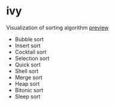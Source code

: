 # ivy

Visualization of sorting algorithm
[preview](http://htmlpreview.github.io/?https://github.com/Aaron-Bird/ivy/blob/master/index.html)

- Bubble sort
- Insert sort
- Cocktail sort
- Selection sort
- Quick sort
- Shell sort
- Merge sort
- Heap sort
- Bitonic sort
- Sleep sort